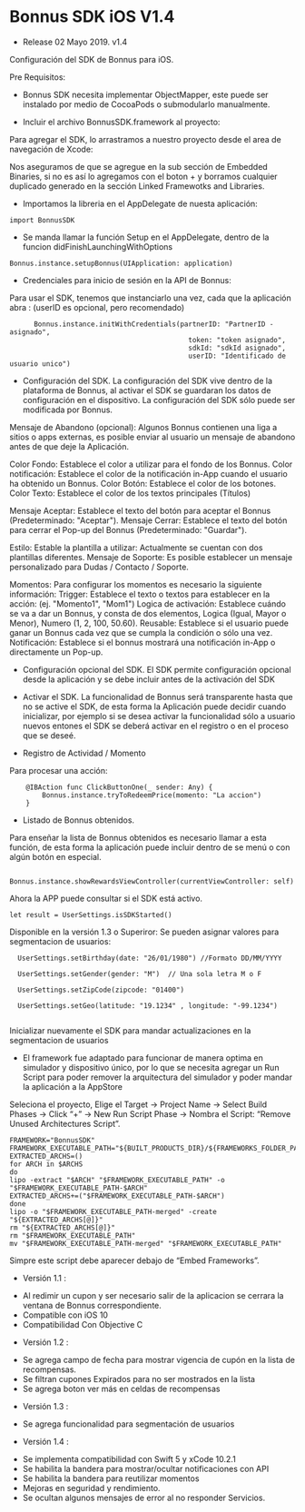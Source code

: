 # Bonnus SDK iOS V1.4

- Release 02 Mayo 2019. v1.4
   
Configuración del SDK de Bonnus para iOS.


Pre Requisitos:

* Bonnus SDK necesita implementar ObjectMapper, este puede ser instalado por medio de CocoaPods o submodularlo manualmente.


- Incluir el archivo BonnusSDK.framework al proyecto:

Para agregar el SDK, lo arrastramos a nuestro proyecto desde el area de navegación de Xcode:

Nos aseguramos de que se agregue en la sub sección de Embedded Binaries, si no es así lo agregamos con el boton + y borramos cualquier duplicado generado en la sección Linked  Framewotks and Libraries.

- Importamos la libreria en el AppDelegate de nuesta aplicación:
```
import BonnusSDK
```

- Se manda llamar la función Setup en el AppDelegate, dentro de la funcion didFinishLaunchingWithOptions
```
Bonnus.instance.setupBonnus(UIApplication: application)
```

- Credenciales para inicio de sesión en la API de Bonnus:

Para usar el SDK, tenemos que instanciarlo una vez, cada que la aplicación abra :
(userID es opcional, pero recomendado)
```
      Bonnus.instance.initWithCredentials(partnerID: "PartnerID - asignado",
                                            token: "token asignado",
                                            sdkId: "sdkId asignado",
                                            userID: "Identificado de usuario unico")
```

- Configuración del SDK.
La configuración del SDK vive dentro de la plataforma de Bonnus, al activar el SDK se guardaran los datos de configuración en el dispositivo. La configuración del SDK sólo puede ser modificada por Bonnus.


Mensaje de Abandono (opcional): Algunos Bonnus contienen una liga a sitios o apps externas, es posible enviar al usuario un mensaje de abandono antes de que deje la Aplicación.

Color Fondo: Establece el color a utilizar para el fondo de los Bonnus.
Color notificación: Establece el color de la notificación in-App cuando el usuario ha obtenido un Bonnus.
Color Botón: Establece el color de los botones.
Color Texto: Establece el color de los textos principales (Títulos)

Mensaje Aceptar: Establece el texto del botón para aceptar el Bonnus (Predeterminado: "Aceptar").
Mensaje Cerrar: Establece el texto del botón para cerrar el Pop-up del Bonnus (Predeterminado: "Guardar").

Estilo: Estable la plantilla a utilizar: Actualmente se cuentan con dos plantillas diferentes.
Mensaje de Soporte: Es posible establecer un mensaje personalizado para Dudas / Contacto / Soporte.

Momentos: Para configurar los momentos es necesario la siguiente información:
Trigger: Establece el texto o textos para establecer en la acción: (ej. "Momento1", "Mom1")
Logica de activación: Establece cuándo se va a dar un Bonnus, y consta de dos elementos, Logica (Igual, Mayor o Menor), Numero (1, 2, 100, 50.60).
Reusable: Establece si el usuario puede ganar un Bonnus cada vez que se cumpla la condición o sólo una vez.
Notificación: Establece si el bonnus mostrará una notificación in-App o directamente un Pop-up.


- Configuración opcional del SDK.
El SDK permite configuración opcional desde la aplicación y se debe incluir antes de la activación del SDK

- Activar el SDK.
La funcionalidad de Bonnus será transparente hasta que no se active el SDK, de esta forma la Aplicación puede decidir cuando inicializar, por ejemplo si se desea activar la funcionalidad sólo a usuario nuevos entones el SDK se deberá activar en el registro o en el proceso que se deseé.



- Registro de Actividad / Momento 

Para procesar una acción:

```
    @IBAction func ClickButtonOne(_ sender: Any) {
        Bonnus.instance.tryToRedeemPrice(momento: "La accion")
    }
```

- Listado de Bonnus obtenidos.

Para enseñar la lista de Bonnus obtenidos es necesario llamar a esta función, de esta forma la aplicación puede incluir dentro de se menú o con algún botón en especial.
```
        Bonnus.instance.showRewardsViewController(currentViewController: self)
```
Ahora la APP puede consultar si el SDK está activo.
 ```
 let result = UserSettings.isSDKStarted() 
 ``` 
 
 Disponible en la versión 1.3 o Superiror: Se pueden asignar valores para segmentacion
  de usuarios:
  
 ```
   UserSettings.setBirthday(date: "26/01/1980") //Formato DD/MM/YYYY
   
   UserSettings.setGender(gender: "M")  // Una sola letra M o F
   
   UserSettings.setZipCode(zipcode: "01400")
   
   UserSettings.setGeo(latitude: "19.1234" , longitude: "-99.1234")


 ``` 
 
 Inicializar nuevamente el SDK para mandar actualizaciones en la segmentacion de usuarios
 
* El framework fue adaptado para funcionar de manera optima en simulador y dispositivo único, por lo que se necesita agregar un Run Script para poder remover la arquitectura del simulador y poder mandar la aplicación a la AppStore

Seleciona el proyecto, Elige el Target → Project Name → Select Build Phases → Click “+” → New Run Script Phase → Nombra el Script:  “Remove Unused Architectures Script”. 

```
FRAMEWORK="BonnusSDK"
FRAMEWORK_EXECUTABLE_PATH="${BUILT_PRODUCTS_DIR}/${FRAMEWORKS_FOLDER_PATH}/$FRAMEWORK.framework/$FRAMEWORK"
EXTRACTED_ARCHS=()
for ARCH in $ARCHS
do
lipo -extract "$ARCH" "$FRAMEWORK_EXECUTABLE_PATH" -o "$FRAMEWORK_EXECUTABLE_PATH-$ARCH"
EXTRACTED_ARCHS+=("$FRAMEWORK_EXECUTABLE_PATH-$ARCH")
done
lipo -o "$FRAMEWORK_EXECUTABLE_PATH-merged" -create "${EXTRACTED_ARCHS[@]}"
rm "${EXTRACTED_ARCHS[@]}"
rm "$FRAMEWORK_EXECUTABLE_PATH"
mv "$FRAMEWORK_EXECUTABLE_PATH-merged" "$FRAMEWORK_EXECUTABLE_PATH"

```
Simpre este script debe aparecer debajo de “Embed Frameworks”.
 
 
* Versión 1.1 :

- Al redimir un cupon y ser necesario salir de la aplicacion se cerrara la ventana de Bonnus correspondiente.
- Compatible con iOS 10
- Compatibilidad Con Objective C

* Versión 1.2 :

- Se agrega campo de fecha para mostrar vigencia de cupón en la lista de recompensas.
- Se filtran cupones Expirados para no ser mostrados en la lista
- Se agrega boton ver más en celdas de recompensas 


* Versión 1.3 :

- Se agrega funcionalidad para segmentación de usuarios

* Versión 1.4 : 

- Se implementa compatibilidad con Swift 5 y xCode 10.2.1
- Se habilita la bandera para mostrar/ocultar notificaciones con API
- Se habilita la bandera para reutilizar momentos
- Mejoras en seguridad y rendimiento.
- Se ocultan algunos mensajes de error al no responder Servicios.

